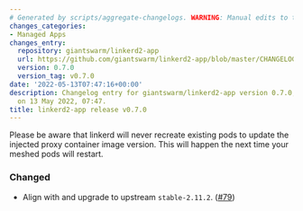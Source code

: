```yaml
---
# Generated by scripts/aggregate-changelogs. WARNING: Manual edits to this files will be overwritten.
changes_categories:
- Managed Apps
changes_entry:
  repository: giantswarm/linkerd2-app
  url: https://github.com/giantswarm/linkerd2-app/blob/master/CHANGELOG.md#070---2022-05-13
  version: 0.7.0
  version_tag: v0.7.0
date: '2022-05-13T07:47:16+00:00'
description: Changelog entry for giantswarm/linkerd2-app version 0.7.0, published
  on 13 May 2022, 07:47.
title: linkerd2-app release v0.7.0
---
```


Please be aware that linkerd will never recreate existing pods to update the injected proxy container image version. This will happen the next time your meshed pods will restart.
### Changed
- Align with and upgrade to upstream `stable-2.11.2`. ([#79](https://github.com/giantswarm/linkerd-control-plane-app/pull/79))
